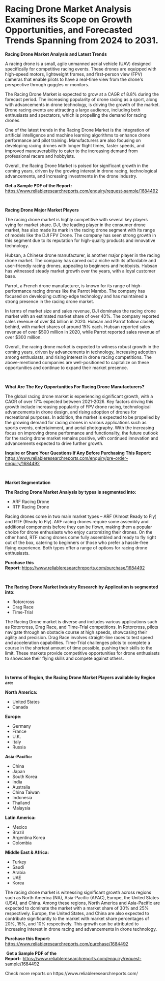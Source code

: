 <p><h1>Racing Drone Market Analysis Examines its Scope on Growth Opportunities, and Forecasted Trends Spanning from 2024 to 2031.</h1></p><p><strong>Racing Drone Market Analysis and Latest Trends</strong></p>
<p><p>A racing drone is a small, agile unmanned aerial vehicle (UAV) designed specifically for competitive racing events. These drones are equipped with high-speed motors, lightweight frames, and first-person view (FPV) cameras that enable pilots to have a real-time view from the drone's perspective through goggles or monitors.</p><p>The Racing Drone Market is expected to grow at a CAGR of 8.8% during the forecast period. The increasing popularity of drone racing as a sport, along with advancements in drone technology, is driving the growth of the market. Drone racing events are attracting a large audience, including both enthusiasts and spectators, which is propelling the demand for racing drones.</p><p>One of the latest trends in the Racing Drone Market is the integration of artificial intelligence and machine learning algorithms to enhance drone performance and pilot training. Manufacturers are also focusing on developing racing drones with longer flight times, faster speeds, and improved maneuverability to cater to the increasing demand from professional racers and hobbyists.</p><p>Overall, the Racing Drone Market is poised for significant growth in the coming years, driven by the growing interest in drone racing, technological advancements, and increasing investments in the drone industry.</p></p>
<p><strong>Get a Sample PDF of the Report:&nbsp;</strong> <a href="https://www.reliableresearchreports.com/enquiry/request-sample/1684492">https://www.reliableresearchreports.com/enquiry/request-sample/1684492</a></p>
<p>&nbsp;</p>
<p><strong>Racing Drone Major Market Players</strong></p>
<p><p>The racing drone market is highly competitive with several key players vying for market share. DJI, the leading player in the consumer drone market, has also made its mark in the racing drone segment with its range of models like the DJI FPV Drone. The company has seen strong growth in this segment due to its reputation for high-quality products and innovative technology.</p><p>Hubsan, a Chinese drone manufacturer, is another major player in the racing drone market. The company has carved out a niche with its affordable and user-friendly racing drones, appealing to beginners and hobbyists. Hubsan has witnessed steady market growth over the years, with a loyal customer base.</p><p>Parrot, a French drone manufacturer, is known for its range of high-performance racing drones like the Parrot Mambo. The company has focused on developing cutting-edge technology and has maintained a strong presence in the racing drone market.</p><p>In terms of market size and sales revenue, DJI dominates the racing drone market with an estimated market share of over 40%. The company reported sales revenue of over $4 billion in 2020. Hubsan and Parrot follow closely behind, with market shares of around 15% each. Hubsan reported sales revenue of over $500 million in 2020, while Parrot reported sales revenue of over $300 million.</p><p>Overall, the racing drone market is expected to witness robust growth in the coming years, driven by advancements in technology, increasing adoption among enthusiasts, and rising interest in drone racing competitions. The above-mentioned companies are well-positioned to capitalize on these opportunities and continue to expand their market presence.</p></p>
<p>&nbsp;</p>
<p><strong>What Are The Key Opportunities For Racing Drone Manufacturers?</strong></p>
<p><p>The global racing drone market is experiencing significant growth, with a CAGR of over 17% expected between 2021-2026. Key factors driving this growth include increasing popularity of FPV drone racing, technological advancements in drone design, and rising adoption of drones for recreational purposes. In addition, the market is expected to be propelled by the growing demand for racing drones in various applications such as sports events, entertainment, and aerial photography. With the increasing focus on improving drone performance and functionality, the future outlook for the racing drone market remains positive, with continued innovation and advancements expected to drive further growth.</p></p>
<p><strong>Inquire or Share Your Questions If Any Before Purchasing This Report:</strong> <a href="https://www.reliableresearchreports.com/enquiry/pre-order-enquiry/1684492">https://www.reliableresearchreports.com/enquiry/pre-order-enquiry/1684492</a></p>
<p>&nbsp;</p>
<p><strong>Market Segmentation</strong></p>
<p><strong>The Racing Drone Market Analysis by types is segmented into:</strong></p>
<p><ul><li>ARF Racing Drone</li><li>RTF Racing Drone</li></ul></p>
<p><p>Racing drones come in two main market types – ARF (Almost Ready to Fly) and RTF (Ready to Fly). ARF racing drones require some assembly and additional components before they can be flown, making them a popular choice for drone enthusiasts who enjoy customizing their drones. On the other hand, RTF racing drones come fully assembled and ready to fly right out of the box, catering to beginners or those who prefer a hassle-free flying experience. Both types offer a range of options for racing drone enthusiasts.</p></p>
<p><strong>Purchase this Report:&nbsp;</strong><a href="https://www.reliableresearchreports.com/purchase/1684492">https://www.reliableresearchreports.com/purchase/1684492</a></p>
<p>&nbsp;</p>
<p><strong>The Racing Drone Market Industry Research by Application is segmented into:</strong></p>
<p><ul><li>Rotorcross</li><li>Drag Race</li><li>Time-Trial</li></ul></p>
<p><p>The Racing Drone market is diverse and includes various applications such as Rotorcross, Drag Race, and Time-Trial competitions. In Rotorcross, pilots navigate through an obstacle course at high speeds, showcasing their agility and precision. Drag Race involves straight-line races to test speed and acceleration capabilities. Time-Trial challenges pilots to complete a course in the shortest amount of time possible, pushing their skills to the limit. These markets provide competitive opportunities for drone enthusiasts to showcase their flying skills and compete against others.</p></p>
<p>&nbsp;</p>
<p><strong>In terms of Region, the Racing Drone Market Players available by Region are:</strong></p>
<p>
    <p> <strong> North America: </strong>
        <ul>
            <li>United States</li>
            <li>Canada</li>
        </ul>
        </p> 
    <p> <strong> Europe: </strong>
        <ul>
            <li>Germany</li>
            <li>France</li>
            <li>U.K.</li>
            <li>Italy</li>
            <li>Russia</li>
        </ul>
        </p> 
    <p> <strong> Asia-Pacific: </strong>
        <ul>
            <li>China</li>
            <li>Japan</li>
            <li>South Korea</li>
            <li>India</li>
            <li>Australia</li>
            <li>China Taiwan</li>
            <li>Indonesia</li>
            <li>Thailand</li>
            <li>Malaysia</li>
        </ul>
        </p> 
    <p> <strong> Latin America: </strong>
        <ul>
            <li>Mexico</li>
            <li>Brazil</li>
            <li>Argentina Korea</li>
            <li>Colombia</li>
        </ul>
        </p> 
    <p> <strong> Middle East & Africa: </strong>
        <ul>
            <li>Turkey</li>
            <li>Saudi</li>
            <li>Arabia</li>
            <li>UAE</li>
            <li>Korea</li>
        </ul>
    </p>
    </p>
<p><p>The racing drone market is witnessing significant growth across regions such as North America (NA), Asia-Pacific (APAC), Europe, the United States (USA), and China. Among these regions, North America and Asia-Pacific are expected to dominate the market with a market share of 30% and 25% respectively. Europe, the United States, and China are also expected to contribute significantly to the market with market share percentages of 20%, 15%, and 10% respectively. This growth can be attributed to increasing interest in drone racing and advancements in drone technology.</p></p>
<p><strong>Purchase this Report: </strong><a href="https://www.reliableresearchreports.com/purchase/1684492">https://www.reliableresearchreports.com/purchase/1684492</a></p>
<p>&nbsp;<strong>Get a Sample PDF of the Report:&nbsp;&nbsp;</strong><a href="https://www.reliableresearchreports.com/enquiry/request-sample/1684492">https://www.reliableresearchreports.com/enquiry/request-sample/1684492</a></p>
<p><strong></strong></p>
<p>Check more reports on https://www.reliableresearchreports.com/</p>